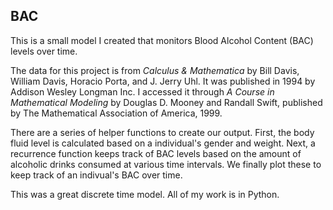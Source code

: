 ## BAC

This is a small model I created that monitors Blood Alcohol Content (BAC) levels over time.

The data for this project is from <em> Calculus & Mathematica </em> by Bill Davis, William Davis, Horacio Porta, and J. Jerry Uhl. It was published in 1994 by Addison Wesley Longman Inc. I accessed it through <em> A Course in Mathematical Modeling </em> by Douglas D. Mooney and Randall Swift, published by The Mathematical Association of America, 1999. 

There are a series of helper functions to create our output. First, the body fluid level is calculated based on a individual's gender and weight. Next, a recurrence function keeps track of BAC levels based on the amount of alcoholic drinks consumed at various time intervals. We finally plot these to keep track of an indivual's BAC over time.

This was a great discrete time model. All of my work is in Python.
